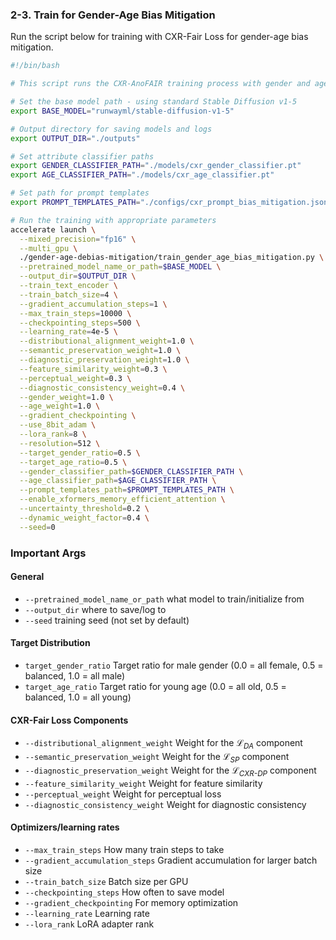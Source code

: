### 2-3. Train for Gender-Age Bias Mitigation

Run the script below for training with CXR-Fair Loss for gender-age bias mitigation. 

```bash
#!/bin/bash

# This script runs the CXR-AnoFAIR training process with gender and age distribution alignment

# Set the base model path - using standard Stable Diffusion v1-5
export BASE_MODEL="runwayml/stable-diffusion-v1-5"

# Output directory for saving models and logs
export OUTPUT_DIR="./outputs"

# Set attribute classifier paths
export GENDER_CLASSIFIER_PATH="./models/cxr_gender_classifier.pt"
export AGE_CLASSIFIER_PATH="./models/cxr_age_classifier.pt"

# Set path for prompt templates
export PROMPT_TEMPLATES_PATH="./configs/cxr_prompt_bias_mitigation.json"

# Run the training with appropriate parameters
accelerate launch \
  --mixed_precision="fp16" \
  --multi_gpu \
  ./gender-age-debias-mitigation/train_gender_age_bias_mitigation.py \
  --pretrained_model_name_or_path=$BASE_MODEL \
  --output_dir=$OUTPUT_DIR \
  --train_text_encoder \
  --train_batch_size=4 \
  --gradient_accumulation_steps=1 \
  --max_train_steps=10000 \
  --checkpointing_steps=500 \
  --learning_rate=4e-5 \
  --distributional_alignment_weight=1.0 \
  --semantic_preservation_weight=1.0 \
  --diagnostic_preservation_weight=1.0 \
  --feature_similarity_weight=0.3 \
  --perceptual_weight=0.3 \
  --diagnostic_consistency_weight=0.4 \
  --gender_weight=1.0 \
  --age_weight=1.0 \
  --gradient_checkpointing \
  --use_8bit_adam \
  --lora_rank=8 \
  --resolution=512 \
  --target_gender_ratio=0.5 \
  --target_age_ratio=0.5 \
  --gender_classifier_path=$GENDER_CLASSIFIER_PATH \
  --age_classifier_path=$AGE_CLASSIFIER_PATH \
  --prompt_templates_path=$PROMPT_TEMPLATES_PATH \
  --enable_xformers_memory_efficient_attention \
  --uncertainty_threshold=0.2 \
  --dynamic_weight_factor=0.4 \
  --seed=0
```

### Important Args

#### **General**

- `--pretrained_model_name_or_path` what model to train/initialize from
- `--output_dir` where to save/log to
- `--seed` training seed (not set by default)

#### **Target Distribution**

- `target_gender_ratio` Target ratio for male gender (0.0 = all female, 0.5 = balanced, 1.0 = all male)
- `target_age_ratio` Target ratio for young age (0.0 = all old, 0.5 = balanced, 1.0 = all young)

#### **CXR-Fair Loss Components**

- `--distributional_alignment_weight` Weight for the _ℒ<sub>DA</sub>_ component
- `--semantic_preservation_weight` Weight for the _ℒ<sub>SP</sub>_ component
- `--diagnostic_preservation_weight` Weight for the _ℒ<sub>CXR-DP</sub>_ component
- `--feature_similarity_weight` Weight for feature similarity
- `--perceptual_weight` Weight for perceptual loss
- `--diagnostic_consistency_weight` Weight for diagnostic consistency

#### **Optimizers/learning rates**

- `--max_train_steps` How many train steps to take
- `--gradient_accumulation_steps` Gradient accumulation for larger batch size
- `--train_batch_size` Batch size per GPU
- `--checkpointing_steps` How often to save model
- `--gradient_checkpointing` For memory optimization
- `--learning_rate` Learning rate
- `--lora_rank` LoRA adapter rank



